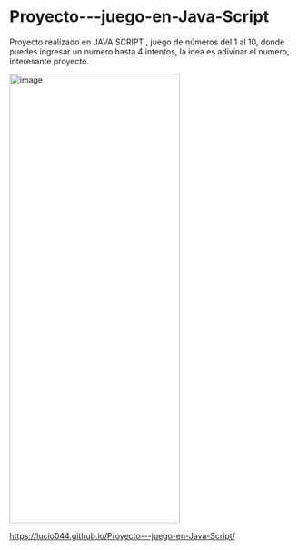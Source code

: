 # Proyecto---juego-en-Java-Script
Proyecto realizado en JAVA SCRIPT , juego de números  del 1 al 10, donde puedes ingresar un numero hasta 4 intentos, la idea es adivinar el numero, interesante proyecto.

<img width="300" height="792" alt="image" src="https://github.com/user-attachments/assets/7989bb01-fe0e-4858-902e-9ef2925cfbc6" />

https://lucio044.github.io/Proyecto---juego-en-Java-Script/

